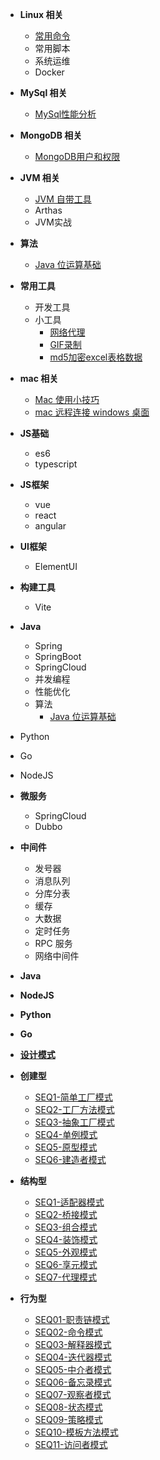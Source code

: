 

* **Linux 相关**
  * [常用命令](/work/linux/Linux常用命令.md)
  * 常用脚本
  * 系统运维
  * Docker
* **MySql 相关**
  * [MySql性能分析](/work/mysql/MySql性能分析.md)
* **MongoDB 相关**
  * [MongoDB用户和权限](/work/mongodb/mongodb用户权限.md)
* **JVM 相关**
  * [JVM 自带工具](/work/jvm/Java自带性能分析工具.md)
  * Arthas
  * JVM实战
* **算法**
  * [Java 位运算基础](/work/algorithm/位运算基础.md)
* **常用工具**
  * 开发工具
  * 小工具
    * [网络代理](/work/tools/网络代理.md)
    * [GIF录制](/work/tools/GIF录制.md)
    * [md5加密excel表格数据](/work/tools/md5加密excel表格数据.md)
* **mac 相关**
  * [Mac 使用小技巧](/work/mac/mac小技巧.md)
  * [mac 远程连接 windows 桌面](/work/mac/mac远程windows桌面.md)


* **JS基础**
  * es6
  * typescript
* **JS框架**
  * vue
  * react
  * angular
* **UI框架**
  * ElementUI
* **构建工具**
  * Vite


* **Java**
  * Spring
  * SpringBoot
  * SpringCloud
  * 并发编程
  * 性能优化
  * 算法
    * [Java 位运算基础](/work/algorithm/位运算基础.md)
* Python
* Go
* NodeJS


* **微服务**
  * SpringCloud
  * Dubbo
* **中间件**
  * 发号器
  * 消息队列
  * 分库分表
  * 缓存
  * 大数据
  * 定时任务
  * RPC 服务
  * 网络中间件


* **Java**
* **NodeJS**
* **Python**
* **Go**


* [**设计模式**](/blog/design-pattern/)
* **创建型**
  * [SEQ1-简单工厂模式](/blog/design-pattern/type1/SEQ1-简单工厂模式.md)
  * [SEQ2-工厂方法模式](/blog/design-pattern/type1/SEQ2-工厂方法模式.md)
  * [SEQ3-抽象工厂模式](/blog/design-pattern/type1/SEQ3-抽象工厂模式.md)
  * [SEQ4-单例模式](/blog/design-pattern/type1/SEQ4-单例模式.md)
  * [SEQ5-原型模式](/blog/design-pattern/type1/SEQ5-原型模式.md)
  * [SEQ6-建造者模式](/blog/design-pattern/type1/SEQ6-建造者模式.md)
* **结构型**
  * [SEQ1-适配器模式](/blog/design-pattern/type2/SEQ1-适配器模式.md)
  * [SEQ2-桥接模式](/blog/design-pattern/type2/SEQ2-桥接模式.md)
  * [SEQ3-组合模式](/blog/design-pattern/type2/SEQ3-组合模式.md)
  * [SEQ4-装饰模式](/blog/design-pattern/type2/SEQ4-装饰模式.md)
  * [SEQ5-外观模式](/blog/design-pattern/type2/SEQ5-外观模式.md)
  * [SEQ6-享元模式](/blog/design-pattern/type2/SEQ6-享元模式.md)
  * [SEQ7-代理模式](/blog/design-pattern/type2/SEQ7-代理模式.md)
* **行为型**
  * [SEQ01-职责链模式](/blog/design-pattern/type3/SEQ01-职责链模式.md)
  * [SEQ02-命令模式](/blog/design-pattern/type3/SEQ02-命令模式.md)
  * [SEQ03-解释器模式](/blog/design-pattern/type3/SEQ03-解释器模式.md)
  * [SEQ04-迭代器模式](/blog/design-pattern/type3/SEQ04-迭代器模式.md)
  * [SEQ05-中介者模式](/blog/design-pattern/type3/SEQ05-中介者模式.md)
  * [SEQ06-备忘录模式](/blog/design-pattern/type3/SEQ06-备忘录模式.md)
  * [SEQ07-观察者模式](/blog/design-pattern/type3/SEQ07-观察者模式.md)
  * [SEQ08-状态模式](/blog/design-pattern/type3/SEQ08-状态模式.md)
  * [SEQ09-策略模式](/blog/design-pattern/type3/SEQ09-策略模式.md)
  * [SEQ10-模板方法模式](/blog/design-pattern/type3/SEQ10-模板方法模式.md)
  * [SEQ11-访问者模式](/blog/design-pattern/type3/SEQ11-访问者模式.md)
